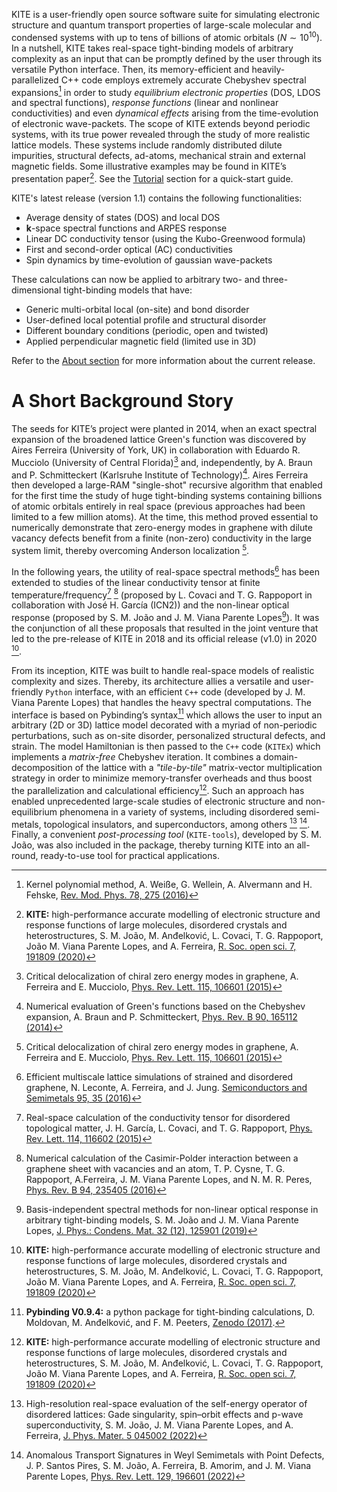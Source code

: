 KITE is a user-friendly open source software suite for simulating electronic structure and quantum transport properties of large-scale molecular and condensed systems with up to tens of billions of atomic orbitals ($N\sim 10^{10}$). 
In a nutshell, KITE takes real-space tight-binding models of arbitrary complexity as an input that can be promptly defined by the user through its versatile Python interface. 
Then, its memory-efficient and heavily-parallelized C++ code employs extremely accurate Chebyshev spectral expansions[^1] in order to study *equilibrium electronic properties* (DOS, LDOS and spectral functions), *response functions* (linear and nonlinear conductivities) and even *dynamical effects* arising from the time-evolution of electronic wave-packets.
The scope of KITE extends beyond periodic systems, with its true power revealed through the study of more realistic lattice models. These systems include randomly distributed dilute impurities, structural defects, ad-atoms, mechanical strain and external magnetic fields.
Some illustrative examples may be found in KITE’s presentation paper[^2]. See the [Tutorial][tutorial] section for a quick-start guide.

KITE's latest release (version 1.1) contains the following functionalities:

* Average density of states (DOS) and local DOS
* $\mathbf{k}$-space spectral functions and ARPES response
* Linear DC conductivity tensor (using the Kubo-Greenwood formula)
* First and second-order optical (AC) conductivities
* Spin dynamics by time-evolution of gaussian wave-packets

These calculations can now be applied to arbitrary two- and three-dimensional tight-binding models that have:

* Generic multi-orbital local (on-site) and bond disorder
* User-defined local potential profile and structural disorder
* Different boundary conditions (periodic, open and twisted)
* Applied perpendicular magnetic field (limited use in 3D)

Refer to the [About section][about] for more information about the current release.

# A Short Background Story

The seeds for KITE’s project were planted in 2014, when an exact spectral expansion of the broadened lattice Green's function was discovered by Aires Ferreira (University of York, UK) in collaboration with Eduardo R. Mucciolo (University of Central Florida)[^3] and, independently, by A. Braun and P. Schmitteckert (Karlsruhe Institute of Technology)[^4]. 
Aires Ferreira then developed a large-RAM "single-shot" recursive algorithm that enabled for the first time the study of huge tight-binding systems containing billions of atomic orbitals entirely in real space (previous approaches had been limited to a few million atoms). 
At the time, this method proved essential to numerically demonstrate that zero-energy modes in graphene with dilute vacancy defects benefit from a finite (non-zero) conductivity  in the large system limit, thereby overcoming Anderson localization [^3].

In the following years, the utility of real-space spectral methods[^5] has been extended to studies of the linear conductivity tensor at finite temperature/frequency[^6] [^7] (proposed by L. Covaci and T. G. Rappoport in collaboration with José H. García (ICN2)) and the non-linear optical response (proposed by S. M. João and J. M. Viana Parente Lopes[^8]). It was the conjunction of all these proposals that resulted in the joint venture that led to the pre-release of KITE in 2018  and its official release (v1.0) in 2020 [^2].

From its inception, KITE was built to handle real-space models of realistic complexity and sizes. Thereby, its architecture allies a versatile and user-friendly $\texttt{Python}$ interface, with an efficient $\texttt{C++}$ code (developed by J. M. Viana Parente Lopes) that handles the heavy spectral computations. The interface is based on Pybinding’s syntax[^9] which allows the user to input an arbitrary (2D or 3D) lattice model decorated with a myriad of non-periodic perturbations, such as on-site disorder, personalized structural defects, and strain. 
The model Hamiltonian is then passed to the $\texttt{C++}$ code ($\texttt{KITEx}$) which implements a *matrix-free* Chebyshev iteration. It combines a domain-decomposition of the lattice with a *"tile-by-tile"* matrix-vector multiplication strategy in order to minimize memory-transfer overheads and thus boost the parallelization and calculational efficiency[^2]. 
Such an approach has enabled unprecedented large-scale studies of electronic structure and non-equilibrium phenomena in a variety of systems, including disordered semi-metals, topological insulators, and superconductors, among others [^10] [^11]. 
Finally, a convenient *post-processing tool* ($\texttt{KITE-tools}$), developed by S. M. João, was also included in the package, thereby turning KITE into an all-round, ready-to-use tool for practical applications.

[^1]: Kernel polynomial method, A. Weiße, G. Wellein, A. Alvermann and H. Fehske, [Rev. Mod. Phys. 78, 275 (2016)](https://journals.aps.org/rmp/abstract/10.1103/RevModPhys.78.275)

[^2]: **KITE:** high-performance accurate modelling of electronic structure and response functions of large molecules, disordered crystals and heterostructures, S. M. João, M. Anđelković, L. Covaci, T. G. Rappoport, João M. Viana Parente Lopes, and A. Ferreira, [R. Soc. open sci. 7, 191809 (2020)](https://royalsocietypublishing.org/doi/10.1098/rsos.191809)

[^3]: Critical delocalization of chiral zero energy modes in graphene, A. Ferreira and E. Mucciolo, [Phys. Rev. Lett. 115, 106601 (2015)](https://journals.aps.org/prl/abstract/10.1103/PhysRevLett.115.106601)

[^4]: Numerical evaluation of Green's functions based on the Chebyshev expansion, A. Braun and P. Schmitteckert, [Phys. Rev. B 90, 165112 (2014)](https://journals.aps.org/prb/abstract/10.1103/PhysRevB.90.165112)

[^5]: Efficient multiscale lattice simulations of strained and disordered graphene, N. Leconte, A. Ferreira, and J. Jung. [Semiconductors and Semimetals 95, 35 (2016)](https://www.sciencedirect.com/science/article/abs/pii/S0080878416300047)

[^6]: Real-space calculation of the conductivity tensor for disordered topological matter, J. H. García, L. Covaci, and T. G. Rappoport, [Phys. Rev. Lett. 114, 116602 (2015)](https://journals.aps.org/prl/abstract/10.1103/PhysRevLett.114.116602)

[^7]: Numerical calculation of the Casimir-Polder interaction between a graphene sheet with vacancies and an atom, T. P. Cysne, T. G. Rappoport, A.Ferreira, J. M. Viana Parente Lopes, and N. M. R. Peres, [Phys. Rev. B 94, 235405 (2016)](https://journals.aps.org/prb/abstract/10.1103/PhysRevB.94.235405)

[^8]: Basis-independent spectral methods for non-linear optical response in arbitrary tight-binding models, S. M. João and J. M. Viana Parente Lopes, [J. Phys.: Condens. Mat. 32 (12), 125901 (2019)](https://iopscience.iop.org/article/10.1088/1361-648X/ab59ec/meta)

[^9]: **Pybinding V0.9.4:** a python package for tight-binding calculations, D. Moldovan, M. Anđelković, and F. M. Peeters, [Zenodo (2017)](doi:10.5281/zenodo.826942).

[^10]: High-resolution real-space evaluation of the self-energy operator of disordered lattices: Gade singularity, spin–orbit effects and p-wave superconductivity, S. M. João, J. M. Viana Parente Lopes, and A. Ferreira, [J. Phys. Mater. 5 045002 (2022)](https://doi.org/10.1088/2515-7639/ac91f9)

[^11]: Anomalous Transport Signatures in Weyl Semimetals with Point Defects, J. P. Santos Pires, S. M. João, A. Ferreira, B. Amorim, and J. M. Viana Parente Lopes, [Phys. Rev. Lett. 129, 196601 (2022)](https://doi.org/10.1103/PhysRevLett.129.196601)

[tutorial]: ../documentation/index.md
[about]:../about
